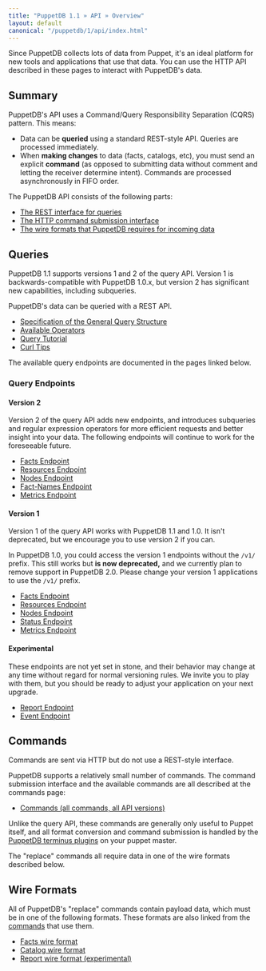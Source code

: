 ```yaml
---
title: "PuppetDB 1.1 » API » Overview"
layout: default
canonical: "/puppetdb/1/api/index.html"
---
```


[commands]: ./commands.html
[terminus]: ../connect_puppet_master.html

Since PuppetDB collects lots of data from Puppet, it's an ideal platform for new tools and applications that use that data. You can use the HTTP API described in these pages to interact with PuppetDB's data.

Summary
-----

PuppetDB's API uses a Command/Query Responsibility Separation (CQRS) pattern. This means:

* Data can be **queried** using a standard REST-style API. Queries are processed immediately.
* When **making changes** to data (facts, catalogs, etc), you must send an explicit **command** (as opposed to submitting data without comment and letting the receiver determine intent). Commands are processed asynchronously in FIFO order.

The PuppetDB API consists of the following parts:

* [The REST interface for queries](#queries)
* [The HTTP command submission interface](#commands)
* [The wire formats that PuppetDB requires for incoming data](#wire-formats)

Queries
-----

PuppetDB 1.1 supports versions 1 and 2 of the query API. Version 1 is backwards-compatible with PuppetDB 1.0.x, but version 2 has significant new capabilities, including subqueries. 

PuppetDB's data can be queried with a REST API.

* [Specification of the General Query Structure](./query/v2/query.html)
* [Available Operators](./query/v2/operators.html)
* [Query Tutorial](./query/tutorial.html)
* [Curl Tips](./query/curl.html)

The available query endpoints are documented in the pages linked below.

### Query Endpoints

#### Version 2

Version 2 of the query API adds new endpoints, and introduces subqueries and regular expression operators for more efficient requests and better insight into your data. The following endpoints will continue to work for the foreseeable future. 

* [Facts Endpoint](./query/v2/facts.html)
* [Resources Endpoint](./query/v2/resources.html)
* [Nodes Endpoint](./query/v2/nodes.html)
* [Fact-Names Endpoint](./query/v2/fact-names.html)
* [Metrics Endpoint](./query/v2/metrics.html)

#### Version 1

Version 1 of the query API works with PuppetDB 1.1 and 1.0. It isn't deprecated, but we encourage you to use version 2 if you can.

In PuppetDB 1.0, you could access the version 1 endpoints without the `/v1/` prefix. This still works but **is now deprecated,** and we currently plan to remove support in PuppetDB 2.0. Please change your version 1 applications to use the `/v1/` prefix.

* [Facts Endpoint](./query/v1/facts.html)
* [Resources Endpoint](./query/v1/resources.html)
* [Nodes Endpoint](./query/v1/nodes.html)
* [Status Endpoint](./query/v1/status.html)
* [Metrics Endpoint](./query/v1/metrics.html)

#### Experimental

These endpoints are not yet set in stone, and their behavior may change at any time without regard for normal versioning rules. We invite you to play with them, but you should be ready to adjust your application on your next upgrade. 

* [Report Endpoint](./query/experimental/report.html)
* [Event Endpoint](./query/experimental/event.html)

Commands
-----

Commands are sent via HTTP but do not use a REST-style interface. 

PuppetDB supports a relatively small number of commands. The command submission interface and the available commands are all described at the commands page:

* [Commands (all commands, all API versions)][commands]

Unlike the query API, these commands are generally only useful to Puppet itself, and all format conversion and command submission is handled by the [PuppetDB terminus plugins][terminus] on your puppet master.

The "replace" commands all require data in one of the wire formats described below.

Wire Formats
-----

All of PuppetDB's "replace" commands contain payload data, which must be in one of the following formats. These formats are also linked from the [commands](#commands) that use them.

* [Facts wire format](./wire_format/facts_format.html)
* [Catalog wire format](./wire_format/catalog_format.html)
* [Report wire format (experimental)](./wire_format/report_format.html)
